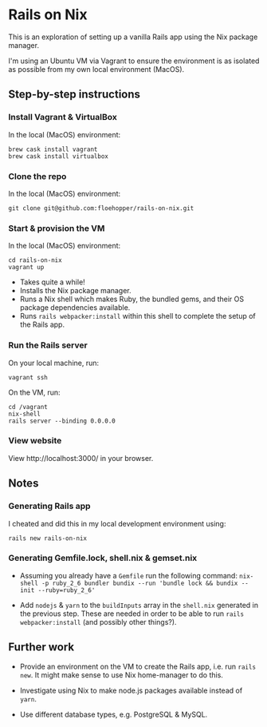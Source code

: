 # Rails on Nix

This is an exploration of setting up a vanilla Rails app using the Nix package manager.

I'm using an Ubuntu VM via Vagrant to ensure the environment is as isolated as possible from my own local environment (MacOS).

## Step-by-step instructions

### Install Vagrant & VirtualBox

In the local (MacOS) environment:

    brew cask install vagrant
    brew cask install virtualbox

### Clone the repo

In the local (MacOS) environment:

    git clone git@github.com:floehopper/rails-on-nix.git

### Start & provision the VM

In the local (MacOS) environment:

    cd rails-on-nix
    vagrant up

* Takes quite a while!
* Installs the Nix package manager.
* Runs a Nix shell which makes Ruby, the bundled gems, and their OS package dependencies available.
* Runs `rails webpacker:install` within this shell to complete the setup of the Rails app.

### Run the Rails server

On your local machine, run:

    vagrant ssh

On the VM, run:

    cd /vagrant
    nix-shell
    rails server --binding 0.0.0.0

### View website

View http://localhost:3000/ in your browser.

## Notes

### Generating Rails app

I cheated and did this in my local development environment using:

    rails new rails-on-nix

### Generating Gemfile.lock, shell.nix & gemset.nix

* Assuming you already have a `Gemfile` run the following command: `nix-shell -p ruby_2_6 bundler bundix --run 'bundle lock && bundix --init --ruby=ruby_2_6'`

* Add `nodejs` & `yarn` to the `buildInputs` array in the `shell.nix` generated in the previous step. These are needed in order to be able to run `rails webpacker:install` (and possibly other things?).

## Further work

* Provide an environment on the VM to create the Rails app, i.e. run `rails new`. It might make sense to use Nix home-manager to do this.

* Investigate using Nix to make node.js packages available instead of `yarn`.

* Use different database types, e.g. PostgreSQL & MySQL.
